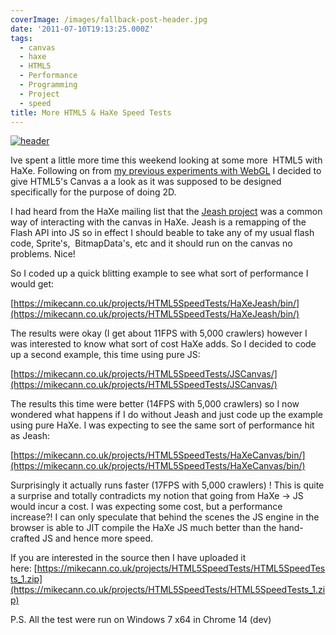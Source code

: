 ```yaml
---
coverImage: /images/fallback-post-header.jpg
date: '2011-07-10T19:13:25.000Z'
tags:
  - canvas
  - haxe
  - HTML5
  - Performance
  - Programming
  - Project
  - speed
title: More HTML5 & HaXe Speed Tests
---
```


[![](https://mikecann.co.uk/wp-content/uploads/2011/07/header.png "header")](https://mikecann.co.uk/wp-content/uploads/2011/07/header.png)

Ive spent a little more time this weekend looking at some more  HTML5 with HaXe. Following on from [my previous experiments with WebGL](https://mikecann.co.uk/personal-project/chrome-crawler-haxe-three-js-webgl-and-2d-sprites/) I decided to give HTML5's Canvas a a look as it was supposed to be designed specifically for the purpose of doing 2D.

<!-- more -->

I had heard from the HaXe mailing list that the [Jeash project](https://haxe.org/com/libs/jeash) was a common way of interacting with the canvas in HaXe. Jeash is a remapping of the Flash API into JS so in effect I should beable to take any of my usual flash code, Sprite's,  BitmapData's, etc and it should run on the canvas no problems. Nice!

So I coded up a quick blitting example to see what sort of performance I would get:

[https://mikecann.co.uk/projects/HTML5SpeedTests/HaXeJeash/bin/](https://mikecann.co.uk/projects/HTML5SpeedTests/HaXeJeash/bin/)

The results were okay (I get about 11FPS with 5,000 crawlers) however I was interested to know what sort of cost HaXe adds. So I decided to code up a second example, this time using pure JS:

[https://mikecann.co.uk/projects/HTML5SpeedTests/JSCanvas/](https://mikecann.co.uk/projects/HTML5SpeedTests/JSCanvas/)

The results this time were better (14FPS with 5,000 crawlers) so I now wondered what happens if I do without Jeash and just code up the example using pure HaXe. I was expecting to see the same sort of performance hit as Jeash:

[https://mikecann.co.uk/projects/HTML5SpeedTests/HaXeCanvas/bin/](https://mikecann.co.uk/projects/HTML5SpeedTests/HaXeCanvas/bin/)

Surprisingly it actually runs faster (17FPS with 5,000 crawlers) ! This is quite a surprise and totally contradicts my notion that going from HaXe -&gt; JS would incur a cost. I was expecting some cost, but a performance increase?! I can only speculate that behind the scenes the JS engine in the browser is able to JIT compile the HaXe JS much better than the hand-crafted JS and hence more speed.

If you are interested in the source then I have uploaded it here: [https://mikecann.co.uk/projects/HTML5SpeedTests/HTML5SpeedTests_1.zip](https://mikecann.co.uk/projects/HTML5SpeedTests/HTML5SpeedTests_1.zip)

P.S. All the test were run on Windows 7 x64 in Chrome 14 (dev)
